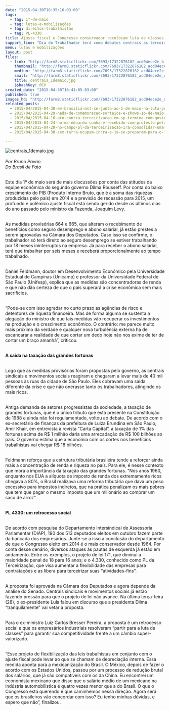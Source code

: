 ```yaml
---
date: "2015-04-30T16:35:16-03:00"
tags:
  - tag: 1°-de-maio
  - tag: lutas-e-mobilizações
  - tag: direitos-trabalhistas
  - tag: PL-4330
title: Ajuste fiscal e Congresso conservador recolocam luta de classes na pauta do 1º de maio
support_line: "Dia do Trabalhador terá como debates centrais as terceirizações, as alterações em benefícios sociais e a taxação das grandes fortunas. Para o ex-ministro Bresser Pereira, os “empresários partiram para a luta de classes”."
menu: lutas e mobilizações
layout: post
files:
  - link: "http://farm8.staticflickr.com/7693/17322876182_acd04ece2e_b.jpg"
    thumbnail: "http://farm8.staticflickr.com/7693/17322876182_acd04ece2e_t.jpg"
    medium: "http://farm8.staticflickr.com/7693/17322876182_acd04ece2e_z.jpg"
    small: "http://farm8.staticflickr.com/7693/17322876182_acd04ece2e_n.jpg"
    title: centrais_1demaio.jpg
    $$hashKey: 0CV
created_date: "2015-04-30T16:41:05-03:00"
published: true
images_hd: "http://farm8.staticflickr.com/7693/17322876182_acd04ece2e_n.jpg"
releated_posts:
  - 2015/04/2015-04-30-em-brasilia-mst-se-junta-ao-1-de-maio-na-luta-por-mais-direitos-e-reforma-agraria.md
  - 2015/04/2015-04-29-nada-de-comemoracao-sorteios-e-shows-1o-de-maio-sera-de-luta-contra-agenda-conservadora.md
  - 2015/04/2015-04-16-ato-contra-terceirizacao-em-sp-termina-com-gosto-de-vitoria-apos-adiamento-da-votacao.md
  - 2015/04/2015-04-24-no-ms-eduardo-cunha-e-recebido-com-protesto-pela-classe-trabalhadora.md
  - 2015/04/2015-04-29-no-campo-pl-da-terceirizacao-ira-consolidar-uma-situacao-que-beira-o-insustentavel.md
  - 2015/04/2015-04-30-sem-terra-ocupam-incra-e-ja-se-preparam-para-o-1-de-maio-em-sao-paulo.md

---
```

<p><img alt="centrais_1demaio.jpg" src="http://farm8.staticflickr.com/7693/17322876182_acd04ece2e_b.jpg" /><br />
<br />
<em>Por Bruno Pavan<br />
Do Brasil de Fato</em></p>

<p><br />
Este dia 1&ordm; de maio ser&aacute; de mais discuss&otilde;es por conta das atitudes da equipe econ&ocirc;mica do segundo governo Dilma Rousseff. Por conta do baixo crescimento do PIB (Produto Interno Bruto, que &eacute; a soma das riquezas produzidas pelo pa&iacute;s) em 2014 e a previs&atilde;o de recess&atilde;o para 2015, um profundo e pol&ecirc;mico ajuste fiscal est&aacute; sendo gerido desde os &uacute;ltimos dias do ano passado pelo ministro da Fazenda, Joaquim Levy.</p>

<p><br />
As medidas provis&oacute;rias 664 e 665, que alteram o recebimento de benef&iacute;cios como seguro desemprego e abono salarial, j&aacute; est&atilde;o prestes a serem aprovadas na C&acirc;mara dos Deputados. Caso isso se confirme, o trabalhador s&oacute; ter&aacute; direito ao seguro desemprego se estiver trabalhando por 18 meses ininterruptos na empresa. J&aacute; para receber o abono salarial, ter&aacute; que trabalhar por seis meses e receber&aacute; proporcionalmente ao tempo trabalhado.</p>

<p><br />
Daniel Feldmann, doutor em Desenvolvimento Econ&ocirc;mico pela Universidade Estadual de Campinas (Unicamp) e professor da Universidade Federal de S&atilde;o Paulo (Unifesp), explica que as medidas s&atilde;o concentradoras de renda e que n&atilde;o d&atilde;o certeza de que o pa&iacute;s superar&aacute; a crise econ&ocirc;mica sem mais sacrif&iacute;cios.</p>

<p><br />
&ldquo;Pode-se com isso agradar no curto prazo as ag&ecirc;ncias de risco e detentores de riqueza financeira. Mas de forma alguma se sustenta a alega&ccedil;&atilde;o do ministro de que tais medidas v&atilde;o recuperar os investimentos na produ&ccedil;&atilde;o e o crescimento econ&ocirc;mico. O contr&aacute;rio: me parece muito mais pr&oacute;ximo da verdade e qualquer nova turbul&ecirc;ncia externa h&aacute; de escancarar a realidade de que cortar um dedo hoje n&atilde;o nos exime de ter de cortar um bra&ccedil;o amanh&atilde;&rdquo;, criticou.</p>

<p><br />
<strong>A sa&iacute;da na taxa&ccedil;&atilde;o das grandes fortunas</strong></p>

<p><br />
Logo que as medidas provis&oacute;rias foram propostas pelo governo, as centrais sindicais e movimentos sociais reagiram e chegaram a levar mais de 40 mil pessoas &agrave;s ruas da cidade de S&atilde;o Paulo. Eles cobravam uma sa&iacute;da diferente da crise e que n&atilde;o onerasse tanto os trabalhadores, atingindo os mais ricos.</p>

<p><br />
Antiga demanda de setores progressistas da sociedade, a taxa&ccedil;&atilde;o de grandes fortunas, que &eacute; o &uacute;nico tributo que est&aacute; presente na Constitui&ccedil;&atilde;o de 1988 e ainda n&atilde;o foi regulamentado, voltou ao debate. De acordo com o ex-secret&aacute;rio de finan&ccedil;as da prefeitura de Luiza Erundina em S&atilde;o Paulo, Amir Khair, em entrevista &agrave; revista &ldquo;Carta Capital&rdquo;, a taxa&ccedil;&atilde;o de 1% das fortunas acima de R$ 1 milh&atilde;o daria uma arrecada&ccedil;&atilde;o de R$ 100 bilh&otilde;es ao pa&iacute;s. O governo estima que a economia com os cortes nos benef&iacute;cios trabalhistas vai chegar R$ 18 bilh&otilde;es.</p>

<p><br />
Feldmann refor&ccedil;a que a estrutura tribut&aacute;ria brasileira tende a refor&ccedil;ar ainda mais a concentra&ccedil;&atilde;o de renda e riqueza no pa&iacute;s. Para ele, &eacute; nesse contexto que mora a import&acirc;ncia da taxa&ccedil;&atilde;o das grandes fortunas. &ldquo;Nos anos 1960, enquanto nos EUA a al&iacute;quota de imposto de renda dos extremamente ricos chegava a 80%, o Brasil realizava uma reforma tribut&aacute;ria que dava um peso excessivo para impostos indiretos, que na pr&aacute;tica penalizam os mais pobres que tem que pagar o mesmo imposto que um milion&aacute;rio ao comprar um saco de arroz&rdquo;.</p>

<p><br />
<strong>PL 4330: um retrocesso social</strong></p>

<p><br />
De acordo com pesquisa do Departamento Intersindical de Assessoria Parlamentar (DIAP), 190 dos 513 deputados eleitos em outubro fazem parte da bancada dos empres&aacute;rios. Junte-se a isso a conclus&atilde;o do departamento de que o Congresso eleito em 2014 &eacute; o mais conservador desde 1964. Por conta desse cen&aacute;rio, diversos ataques &agrave;s pautas de esquerda j&aacute; est&atilde;o em andamento. Entre os exemplos, o projeto de lei 171, que diminui a maioridade penal de 18 para 16 anos; e o 4.330, conhecido como PL da Terceiriza&ccedil;&atilde;o, que visa aumentar a flexibilidade das empresas para contrata&ccedil;&otilde;es e as libera para terceirizar suas &ldquo;atividades-fins&rdquo;.</p>

<p><br />
A proposta foi aprovada na C&acirc;mara dos Deputados e agora depende da an&aacute;lise do Senado. Centrais sindicais e movimentos sociais j&aacute; est&atilde;o fazendo press&atilde;o para que o projeto de lei n&atilde;o avance. Na &uacute;ltima ter&ccedil;a-feira (28), o ex-presidente Lula falou em discurso que a presidenta Dilma &ldquo;tranquilamente&rdquo; vai vetar a proposta.</p>

<p><br />
Para o ex-ministro Luiz Carlos Bresser Pereira, a proposta &eacute; um retrocesso social e que os empres&aacute;rios industriais resolveram &ldquo;partir para a luta de classes&rdquo; para garantir sua competitividade frente a um c&acirc;mbio super-valorizado.</p>

<p><br />
&ldquo;Esse projeto de flexibiliza&ccedil;&atilde;o das leis trabalhistas em conjunto com o ajuste fiscal pode levar ao que se chamam de deprecia&ccedil;&atilde;o interna. Essa medida aponta para a mexicaniza&ccedil;&atilde;o do Brasil. O M&eacute;xico, depois de fazer o acordo com os Estados Unidos, passou por um processo de redu&ccedil;&atilde;o brutal dos sal&aacute;rios, que j&aacute; s&atilde;o compat&iacute;veis com os da China. Eu encontrei um economista mexicano que disse que o sal&aacute;rio m&eacute;dio de um mexicano na ind&uacute;stria automobil&iacute;stica &eacute; quatro vezes menor que a do Brasil. O que o Congresso est&aacute; querendo &eacute; que caminhemos nessa dire&ccedil;&atilde;o. Agora ser&aacute; que os brasileiros v&atilde;o concordar com isso? Eu tenho minhas d&uacute;vidas, e espero que n&atilde;o&rdquo;, finalizou.</p>
